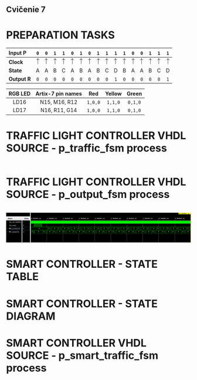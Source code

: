 ## Cvičenie 7

# PREPARATION TASKS

| **Input P** | `0` | `0` | `1` | `1` | `0` | `1` | `0` | `1` | `1` | `1` | `1` | `0` | `0` | `1` | `1` | `1` |
| :-- | :-: | :-: | :-: | :-: | :-: | :-: | :-: | :-: | :-: | :-: | :-: | :-: | :-: | :-: | :-: | :-: |
| **Clock** | ![rising](Images/eq_uparrow.png) | ![rising](Images/eq_uparrow.png) | ![rising](Images/eq_uparrow.png) | ![rising](Images/eq_uparrow.png) | ![rising](Images/eq_uparrow.png) | ![rising](Images/eq_uparrow.png) | ![rising](Images/eq_uparrow.png) | ![rising](Images/eq_uparrow.png) | ![rising](Images/eq_uparrow.png) | ![rising](Images/eq_uparrow.png) | ![rising](Images/eq_uparrow.png) | ![rising](Images/eq_uparrow.png) | ![rising](Images/eq_uparrow.png) | ![rising](Images/eq_uparrow.png) | ![rising](Images/eq_uparrow.png) | ![rising](Images/eq_uparrow.png) |
| **State** | A | A | B | C | A | B | A | B | C | D | B | A | A | B | C | D |
| **Output R** | `0` | `0` | `0` | `0` | `0` | `0` | `0` | `0` | `0` | `1` | `0` | `0` | `0` | `0` | `0` | `1` |

| **RGB LED** | **Artix-7 pin names** | **Red** | **Yellow** | **Green** |
| :-: | :-: | :-: | :-: | :-: |
| LD16 | N15, M16, R12 | `1,0,0` | `1,1,0` | `0,1,0` |
| LD17 | N16, R11, G14 | `1,0,0` | `1,1,0` | `0,1,0` |


# TRAFFIC LIGHT CONTROLLER VHDL SOURCE - p_traffic_fsm process

```vhdl

```

# TRAFFIC LIGHT CONTROLLER VHDL SOURCE - p_output_fsm process

```vhdl

```

![SIMULACIA](Images/simulacia.png)

# SMART CONTROLLER - STATE TABLE


# SMART CONTROLLER - STATE DIAGRAM


# SMART CONTROLLER VHDL SOURCE - p_smart_traffic_fsm process

```vhdl

```